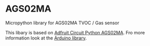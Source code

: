 # AGS02MA
Micropython library for AGS02MA TVOC / Gas sensor

This libary is based on [Adfruit Circuit Python AGS02MA](https://github.com/adafruit/Adafruit_CircuitPython_AGS02MA).
Fro more information look at the [Arduino library](https://github.com/RobTillaart/AGS02MA).
